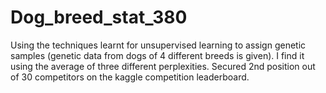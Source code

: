 # Dog_breed_stat_380
Using the techniques learnt for unsupervised learning to assign genetic samples (genetic data from dogs of 4 different breeds is given).
I find it using the average of three different perplexities.
Secured 2nd position out of 30 competitors on the kaggle competition leaderboard.

